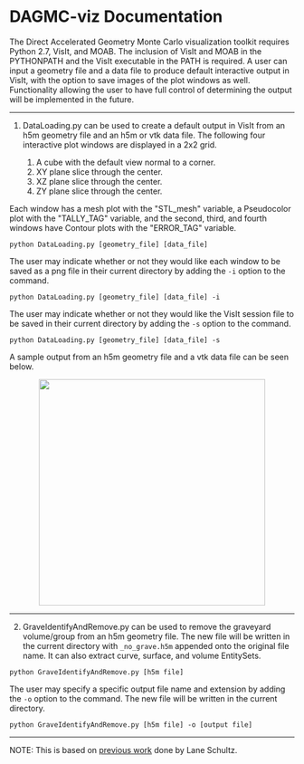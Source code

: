DAGMC-viz Documentation
=======================

The Direct Accelerated Geometry Monte Carlo visualization toolkit requires Python 2.7, VisIt, and MOAB. The inclusion of VisIt and MOAB in the PYTHONPATH and the VisIt executable in the PATH is required. A user can input a geometry file and a data file to produce default interactive output in VisIt, with the option to save images of the plot windows as well. Functionality allowing the user to have full control of determining the output will be implemented in the future.

----------------------------------------

1. DataLoading.py can be used to create a default output in VisIt from an h5m geometry file and an h5m or vtk data file. The following four interactive plot windows are displayed in a 2x2 grid.

      1. A cube with the default view normal to a corner.
      2. XY plane slice through the center.
      3. XZ plane slice through the center.
      4. ZY plane slice through the center.
      
Each window has a mesh plot with the "STL_mesh" variable, a Pseudocolor plot with the "TALLY_TAG" variable, and the second, third, and fourth windows have Contour plots with the "ERROR_TAG" variable. 

```
python DataLoading.py [geometry_file] [data_file] 
```
The user may indicate whether or not they would like each window to be saved as a png file in their current directory by adding the ```-i``` option to the command.

```
python DataLoading.py [geometry_file] [data_file] -i 
```
The user may indicate whether or not they would like the VisIt session file to be saved in their current directory by adding the ```-s``` option to the command.

```
python DataLoading.py [geometry_file] [data_file] -s 
```

A sample output from an h5m geometry file and a vtk data file can be seen below.

<p align="center">
<img src="https://i.postimg.cc/7ZJMPNCB/Screenshot-from-2018-11-08-13-01-26.png" width="400" height="400"/>
</p>

----------------------------------------

2. GraveIdentifyAndRemove.py can be used to remove the graveyard volume/group from an h5m geometry file. The new file will be written in the current directory with ```_no_grave.h5m``` appended onto the original file name. It can also extract curve, surface, and volume EntitySets.

```
python GraveIdentifyAndRemove.py [h5m file] 
```

The user may specify a specific output file name and extension by adding the ```-o``` option to the command. The new file will be written in the current directory.
 
```
python GraveIdentifyAndRemove.py [h5m file] -o [output file] 
```

----------------------------------------

NOTE: This is based on [previous work](https://github.com/piperlincoln/DAGMC-viz/tree/lane_progress) done by Lane Schultz.
